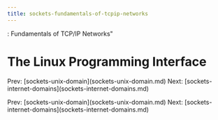 ```yaml
---
title: sockets-fundamentals-of-tcpip-networks
---
```


: Fundamentals of TCP/IP Networks\"

# The Linux Programming Interface

Prev:
\[sockets-unix-domain](sockets-unix-domain.md)
Next:
\[sockets-internet-domains](sockets-internet-domains.md)

Prev:
\[sockets-unix-domain](sockets-unix-domain.md)
Next:
\[sockets-internet-domains](sockets-internet-domains.md)
